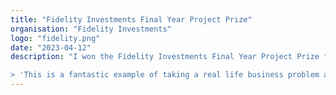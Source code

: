 ```yaml
---
title: "Fidelity Investments Final Year Project Prize"
organisation: "Fidelity Investments"
logo: "fidelity.png"
date: "2023-04-12"
description: "I won the Fidelity Investments Final Year Project Prize for my final year project [PlugNexus.com](https://plugnexus.com). The following is feedback from Fidelity on why they chose PlugNexus:

> 'This is a fantastic example of taking a real life business problem and applying technology to solve. It’s a very current problem and I particularly liked the way Aidan approached his analysis of the problem to quickly identify that scaling charging stations is not going to resolve the issue. Aidans solution is scalable and he has also ensured the application is responsive for mobile users who would be a large portion of the user base.' - Fidelity"
---
```

